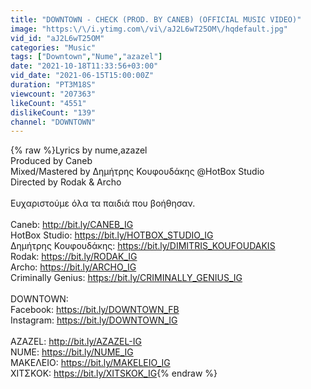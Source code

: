 ```yaml
---
title: "DOWNTOWN - CHECK (PROD. BY CANEB) (OFFICIAL MUSIC VIDEO)"
image: "https:\/\/i.ytimg.com\/vi\/aJ2L6wT25OM\/hqdefault.jpg"
vid_id: "aJ2L6wT25OM"
categories: "Music"
tags: ["Downtown","Nume","azazel"]
date: "2021-10-18T11:33:56+03:00"
vid_date: "2021-06-15T15:00:00Z"
duration: "PT3M18S"
viewcount: "207363"
likeCount: "4551"
dislikeCount: "139"
channel: "DOWNTOWN"
---
```

{% raw %}Lyrics by nume,azazel<br />Produced by Caneb<br />Mixed/Mastered by Δημήτρης Κουφουδάκης @HotBox Studio<br />Directed by Rodak &amp; Archo<br /><br />Ευχαριστούμε όλα τα παιδιά που βοήθησαν.<br /><br />Caneb: <a rel="nofollow" target="blank" href="http://bit.ly/CANEB_IG">http://bit.ly/CANEB_IG</a><br />HotBox Studio: <a rel="nofollow" target="blank" href="https://bit.ly/HOTBOX_STUDIO_IG">https://bit.ly/HOTBOX_STUDIO_IG</a><br />Δημήτρης Κουφουδάκης: <a rel="nofollow" target="blank" href="https://bit.ly/DIMITRIS_KOUFOUDAKIS">https://bit.ly/DIMITRIS_KOUFOUDAKIS</a><br />Rodak: <a rel="nofollow" target="blank" href="https://bit.ly/RODAK_IG">https://bit.ly/RODAK_IG</a><br />Archo: <a rel="nofollow" target="blank" href="https://bit.ly/ARCHO_IG">https://bit.ly/ARCHO_IG</a><br />Criminally Genius: <a rel="nofollow" target="blank" href="https://bit.ly/CRIMINALLY_GENIUS_IG">https://bit.ly/CRIMINALLY_GENIUS_IG</a><br /><br />DOWNTOWN:<br />Facebook: <a rel="nofollow" target="blank" href="https://bit.ly/DOWNTOWN_FB">https://bit.ly/DOWNTOWN_FB</a><br />Instagram: <a rel="nofollow" target="blank" href="https://bit.ly/DOWNTOWN_IG">https://bit.ly/DOWNTOWN_IG</a><br /><br />AZAZEL: <a rel="nofollow" target="blank" href="http://bit.ly/AZAZEL-IG">http://bit.ly/AZAZEL-IG</a><br />NUME: <a rel="nofollow" target="blank" href="https://bit.ly/NUME_IG">https://bit.ly/NUME_IG</a><br />ΜΑΚΕΛΕΙΟ: <a rel="nofollow" target="blank" href="https://bit.ly/MAKELEIO_IG">https://bit.ly/MAKELEIO_IG</a><br />ΧΙΤΣΚΟΚ: <a rel="nofollow" target="blank" href="https://bit.ly/XITSKOK_IG">https://bit.ly/XITSKOK_IG</a>{% endraw %}

